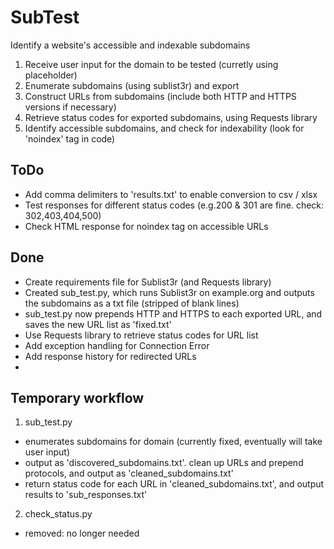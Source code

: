 # SubTest
Identify a website's accessible and indexable subdomains

1. Receive user input for the domain to be tested (curretly using placeholder)
2. Enumerate subdomains (using sublist3r) and export
3. Construct URLs from subdomains (include both HTTP and HTTPS versions if necessary)
4. Retrieve status codes for exported subdomains, using Requests library
5. Identify accessible subdomains, and check for indexability (look for 'noindex' tag in code)


## ToDo
- Add comma delimiters to 'results.txt' to enable conversion to csv / xlsx
- Test responses for different status codes (e.g.200 & 301 are fine. check: 302,403,404,500)
- Check HTML response for noindex tag on accessible URLs



## Done
- Create requirements file for Sublist3r (and Requests library)
- Created sub_test.py, which runs Sublist3r on example.org and outputs the subdomains as a txt file (stripped of blank lines)
- sub_test.py now prepends HTTP and HTTPS to each exported URL, and saves the new URL list as 'fixed.txt'
- Use Requests library to retrieve status codes for URL list
- Add exception handling for Connection Error
- Add response history for redirected URLs
- 


## Temporary workflow
1. sub_test.py 
- enumerates subdomains for domain (currently fixed, eventually will take user input)
- output as 'discovered_subdomains.txt'. clean up URLs and prepend protocols, and output as 'cleaned_subdomains.txt'
- return status code for each URL in 'cleaned_subdomains.txt', and output results to 'sub_responses.txt'

2. check_status.py
- removed: no longer needed